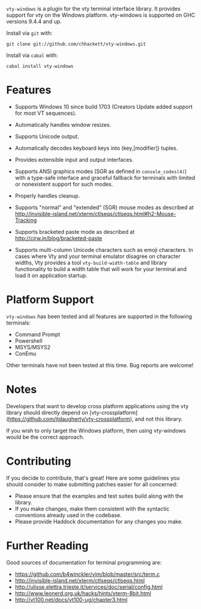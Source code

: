 `vty-windows` is a plugin for the vty terminal interface library. It provides 
support for vty on the Windows platform. vty-windows is supported on GHC versions
9.4.4 and up.

Install via `git` with:

```
git clone git://github.com/chhackett/vty-windows.git
```

Install via `cabal` with:

```
cabal install vty-windows
```

# Features

* Supports Windows 10 since build 1703 (Creators Update added support for most VT sequences).

* Automatically handles window resizes.

* Supports Unicode output.

* Automatically decodes keyboard keys into (key,[modifier]) tuples.

* Provides extensible input and output interfaces.

* Supports ANSI graphics modes (SGR as defined in `console_codes(4)`)
  with a type-safe interface and graceful fallback for terminals
  with limited or nonexistent support for such modes.

* Properly handles cleanup.

* Supports "normal" and "extended" (SGR) mouse modes as described at
  http://invisible-island.net/xterm/ctlseqs/ctlseqs.html#h2-Mouse-Tracking

* Supports bracketed paste mode as described at
  http://cirw.in/blog/bracketed-paste

* Supports multi-column Unicode characters such as emoji characters. In
  cases where Vty and your terminal emulator disagree on character
  widths, Vty provides a tool `vty-build-width-table` and library
  functionality to build a width table that will work for your terminal
  and load it on application startup.

# Platform Support

`vty-windows` has been tested and all features are supported in the following terminals:
* Command Prompt
* Powershell
* MSYS/MSYS2
* ConEmu

Other terminals have not been tested at this time. Bug reports are welcome!

# Notes

Developers that want to develop cross platform applications using the vty
library should directly depend on [vty-crossplatform]
(https://github.com/jtdaugherty/vty-crossplatform), and not this library.

If you wish to only target the Windows platform, then using vty-windows would
be the correct approach.

# Contributing

If you decide to contribute, that's great! Here are some guidelines you
should consider to make submitting patches easier for all concerned:

 - Please ensure that the examples and test suites build along with the
   library.
 - If you make changes, make them consistent with the syntactic
   conventions already used in the codebase.
 - Please provide Haddock documentation for any changes you make.

# Further Reading

Good sources of documentation for terminal programming are:

* https://github.com/b4winckler/vim/blob/master/src/term.c
* http://invisible-island.net/xterm/ctlseqs/ctlseqs.html
* http://ulisse.elettra.trieste.it/services/doc/serial/config.html
* http://www.leonerd.org.uk/hacks/hints/xterm-8bit.html
* http://vt100.net/docs/vt100-ug/chapter3.html